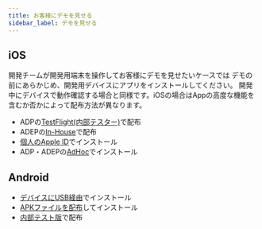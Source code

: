 ```yaml
---
title: お客様にデモを見せる
sidebar_label: デモを見せる
---
```


## iOS

開発チームが開発用端末を操作してお客様にデモを見せたい​​​​​​​ケースでは
デモの前にあらかじめ、開発用デバイスにアプリをインストールしてください。 開発中にデバイスで動作確認する場合と同様です。iOSの場合はAppの高度な機能を含むか否かによって配布方法が異なります。


- ADPの[TestFlight(内部テスター)](../build/ios/adp_testflight.md)で配布
- ADEPの[In-House](../build/ios/adep_in_house.md)で配布
- [個人のApple ID](../build/ios/personal_team.md)でインストール
- ADP・ADEPの[AdHoc](../build/ios/adp_local.md)でインストール

## Android

- [デバイスにUSB経由](../build/android/local.md)でインストール
- [APKファイルを配布](../build/android/apk_dist.md)してインストール
- [内部テスト版](../build/android/google_play_test.md)で配布
